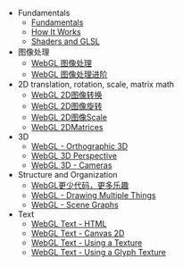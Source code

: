 - Fundamentals
  - [Fundamentals](Fundamentals.md)
  - [How It Works](How-It-Works.md)
  - [Shaders and GLSL](Shaders-and-GLSL.md)
- 图像处理
  - [WebGL 图像处理](图像处理.md)  
  - [WebGL 图像处理进阶](图像处理进阶.md)
- 2D translation, rotation, scale, matrix math
  - [WebGL 2D图像转换](2D图像转换.md)
  - [WebGL 2D图像旋转](2D图像旋转.md)
  - [WebGL 2D图像Scale](2D-Scale.md)
  - [WebGL 2DMatrices](2D-Matrices.md)
- 3D
  - [WebGL - Orthographic 3D](Orthographic-3D.md)
  - [WebGL 3D Perspective](Perspective.md)
  - [WebGL 3D - Cameras](Cameras.md)
- Structure and Organization
  - [WebGL更少代码，更多乐趣](更少代码，更多乐趣.md)
  - [WebGL - Drawing Multiple Things](Drawing-Multiple-Things.md)
  - [WebGL - Scene Graphs](Scene-Graphs.md)
- Text
  - [WebGL Text - HTML](HTML.md)
  - [WebGL Text - Canvas 2D](Canvas-2D.md)
  - [WebGL Text - Using a Texture](Using-a-Texture.md)
  - [WebGL Text - Using a Glyph Texture](Using-a-Glyph-Texture.md)
